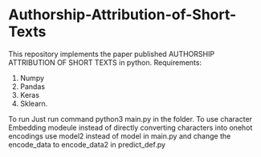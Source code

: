 # Authorship-Attribution-of-Short-Texts
This repository implements the paper published AUTHORSHIP ATTRIBUTION OF SHORT TEXTS in python.
Requirements:
  1. Numpy
  2. Pandas
  3. Keras
  4. Sklearn.
  
To run Just run command python3 main.py in the folder.
To use character Embedding modeule instead of directly converting characters into onehot encodings use model2 instead of model in main.py and change the encode_data to encode_data2 in predict_def.py
